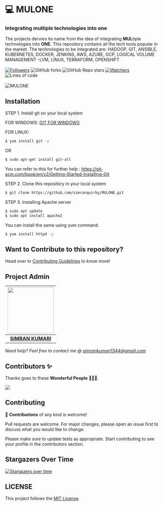 # 💻 MULONE
### Integrating multiple technologies into one
The projects dervies its name from the idea of integrating <b>MUL</b>tiple technologies into <b>ONE</b>.
This repository contains all the tech tools popular in the market. The technologies to be integrated are:
HADOOP, GIT, ANSIBLE, KUBERNETES, DOCKER, JENKINS, AWS, AZURE, GCP, LOGICAL VOLUME MANAGEMENT -LVM, LINUX, TERRAFORM, OPENSHIFT <br><br>
 [![Followers](https://img.shields.io/github/followers/simranquirky?style=for-the-badge)](https://github.com/simrnquirky?tab=followers)
 ![GitHub forks](https://img.shields.io/github/forks/simranquirky/simranquirky.github.io?style=for-the-badge)
 ![GitHub Repo stars](https://img.shields.io/github/stars/simranquirky/simranquirky.github.io?style=for-the-badge)
 [![Watchers](https://img.shields.io/github/watchers/simranquirky/simranquirky.github.io?style=for-the-badge)](https://github.com/simranquirky/simranquirky.github.io/watchers)
 ![Lines of code](https://img.shields.io/tokei/lines/github/simranquirky/simranquirky.github.io?style=for-the-badge)
 <br><br>
![MULONE](https://socialify.git.ci/simranquirky/simranquirky.github.io/image?forks=1&issues=1&language=1&owner=1&pattern=Brick%20Wall&pulls=1&stargazers=1&theme=Dark)


## Installation

STEP 1. Install git on your local system

FOR WINDOWS:
<a href="https://git-scm.com/download/win">GIT FOR WINDOWS</a>

FOR LINUX:

```bash
$ yum install git -y
```
OR
```bash
$ sudo apt-get install git-all
```
You can refer to this for further help : https://git-scm.com/book/en/v2/Getting-Started-Installing-Git


STEP 2. Clone this repository in your local system
```bash
$ git clone https://github.com/simranquirky/MULONE.git
```
STEP 3. Installing Apache server
```bash
$ sudo apt update
$ sudo apt install apache2
```
You can install the same using yum command.
```bash
$ yum install httpd -y
```

## Want to Contribute to this repository?
Head over to [Contributing Guidelines](https://github.com/smv1999/CompetitiveProgrammingQuestionBank/blob/master/CONTRIBUTING.md) to know more!

## Project Admin

|                                     <a href="https://github.com/simranquirky"><img src="https://avatars.githubusercontent.com/u/60690997?s=400&u=9530610016fa2171d559af8bcdb3e9178bb7d308&v=4" width=150px height=150px /></a>                                      |
| :-----------------------------------------------------------------------------------------------------------------------------------------------------------------------------------------------------------------------------------------------------------------: |
|                                                                                      **[SIMRAN KUMARI](https://www.linkedin.com/in/vaidhyanathansm/)**                                                                                    |

*Need help? Feel free to contact me @ simrankumari1344@gmail.com*

## Contributors ✨

Thanks goes to these **Wonderful People** 👨🏻‍💻:       

<a href="https://github.com/simranquirky/simranquirky.github.io/graphs/contributors">
  <img src="https://contrib.rocks/image?repo=simranquirky/simranquirky.github.io" />
</a>

## Contributing

🚀 **Contributions** of any kind is welcome!

Pull requests are welcome. For major changes, please open an issue first to discuss what you would like to change.

Please make sure to update tests as appropriate.
Start contributing to see your profile in the contributors section.


## Stargazers Over Time 

[![Stargazers over time](https://starchart.cc/simranquirky/simranquirky.svg)](https://starchart.cc/simranquirky/simranquirky.github.io)

## LICENSE
This project follows the [MIT License](https://github.com/smv1999/CompetitiveProgrammingQuestionBank/blob/master/LICENSE).












